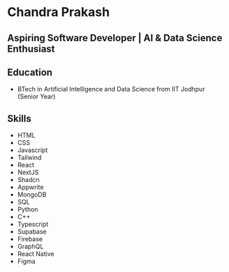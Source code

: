 # Chandra Prakash

## Aspiring Software Developer | AI & Data Science Enthusiast

## Education
- BTech in Artificial Intelligence and Data Science from IIT Jodhpur (Senior Year)

## Skills
- HTML
- CSS
- Javascript
- Tailwind
- React
- NextJS
- Shadcn
- Appwrite
- MongoDB
- SQL
- Python
- C++
- Typescript
- Supabase
- Firebase
- GraphQL
- React Native
- Figma
